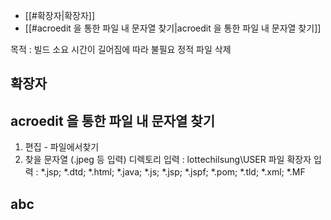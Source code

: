 
- [[#확장자|확장자]]
- [[#acroedit 을 통한 파일 내 문자열 찾기|acroedit 을 통한 파일 내 문자열 찾기]]




목적 : 빌드 소요 시간이 길어짐에 따라 불필요 정적 파일 삭제


## 확장자






## acroedit 을 통한 파일 내 문자열 찾기
1. 편집 - 파일에서찾기
2. 찾을 문자열 (.jpeg 등 입력)
   디렉토리 입력 : lottechilsung\USER
   파일 확장자 입력 : *.jsp; *.dtd; *.html; *.java; *.js; *.jsp; *.jspf; *.pom; *.tld; *.xml; *.MF

## abc
